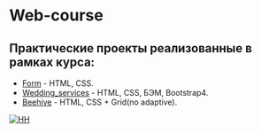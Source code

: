 # Web-course
## Практические проекты реализованные в рамках курса:

* [Form](https://tatacheba.github.io/form/index.html) - HTML, CSS.
* [Wedding_serviсes](https://tatacheba.github.io/wedding_services/index.html) - HTML, CSS, БЭМ, Bootstrap4.
* [Beehive](https://tatacheba.github.io/beehive/index.html) - HTML, CSS + Grid(no adaptive).

[![HH](https://i-dev.hh.ru/images/logos/hh-red-large.svg)](https://spb.hh.ru/resume/10b9a9d9ff084bdafe0039ed1f584a304c5441)
